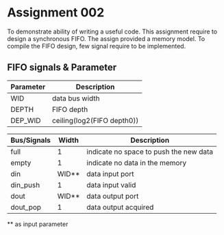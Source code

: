 # Assignment 002
To demonstrate ability of writing a useful code. This assignment require to design a synchronous FIFO.
The assign provided a memory model. To compile the FIFO design, few signal require to be implemented.

## FIFO signals & Parameter
| Parameter | Description |
| -         | -           |
| WID       | data bus width | 
| DEPTH     | FIFO depth  |
| DEP_WID   | ceiling(log2(FIFO depth0)) |

| Bus/Signals | Width | Description |
| ----------- | ------| ----------- |
| full        | 1     | indicate no space to push the new data |
| empty       | 1     | indicate no data in the memory |
| din         | WID**     | data input port |
| din_push    | 1     | data input valid | 
| dout        | WID**     | data output port |
| dout_pop    | 1| data output acquired | 

** as input parameter 